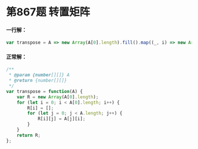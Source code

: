 # 第867题 转置矩阵

#### 一行解：

```javascript
var transpose = A => new Array(A[0].length).fill().map((_, i) => new Array(A.length).fill().map((_, j) => A[j][i]));
```



#### 正常解：

```javascript
/**
 * @param {number[][]} A
 * @return {number[][]}
 */
var transpose = function(A) {
    var R = new Array(A[0].length);
    for (let i = 0; i < A[0].length; i++) {
        R[i] = [];
        for (let j = 0; j < A.length; j++) {
            R[i][j] = A[j][i];
        }
    }
    return R;
};
```

